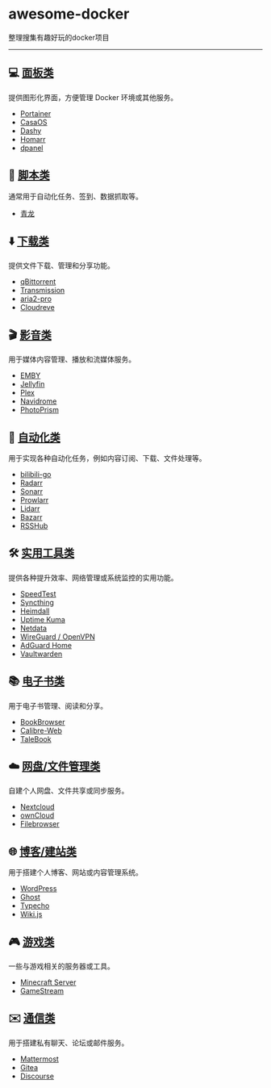 # awesome-docker
整理搜集有趣好玩的docker项目

---

## 💻 [面板类](Panels/README.md)

提供图形化界面，方便管理 Docker 环境或其他服务。

- [Portainer](Panels/README.md#Portainer)
- [CasaOS](Panels/README.md#CasaOS)
- [Dashy](Panels/README.md#Dashy)
- [Homarr](Panels/README.md#Homarr)
- [dpanel](Panels/README.md#dpanel)

## 📜 [脚本类](Scripts/README.md)

通常用于自动化任务、签到、数据抓取等。

- [青龙](Scripts/README.md#青龙)

## ⬇️ [下载类](Downloads/README.md)

提供文件下载、管理和分享功能。

- [qBittorrent](Downloads/README.md#qBittorrent)
- [Transmission](Downloads/README.md#Transmission)
- [aria2-pro](Downloads/README.md#aria2-pro)
- [Cloudreve](Downloads/README.md#Cloudreve)

## 🎬 [影音类](Media/README.md)

用于媒体内容管理、播放和流媒体服务。

- [EMBY](Media/README.md#EMBY)
- [Jellyfin](Media/README.md#Jellyfin)
- [Plex](Media/README.md#Plex)
- [Navidrome](Media/README.md#Navidrome)
- [PhotoPrism](Media/README.md#PhotoPrism)

## 🤖 [自动化类](Automation/README.md)

用于实现各种自动化任务，例如内容订阅、下载、文件处理等。

- [bilibili-go](Automation/README.md#bilibili-go)
- [Radarr](Automation/README.md#Radarr)
- [Sonarr](Automation/README.md#Sonarr)
- [Prowlarr](Automation/README.md#Prowlarr)
- [Lidarr](Automation/README.md#Lidarr)
- [Bazarr](Automation/README.md#Bazarr)
- [RSSHub](Automation/README.md#RSSHub)

## 🛠️ [实用工具类](Utilities/README.md)

提供各种提升效率、网络管理或系统监控的实用功能。

- [SpeedTest](Utilities/README.md#SpeedTest)
- [Syncthing](Utilities/README.md#Syncthing)
- [Heimdall](Utilities/README.md#Heimdall)
- [Uptime Kuma](Utilities/README.md#Uptime-Kuma)
- [Netdata](Utilities/README.md#Netdata)
- [WireGuard / OpenVPN](Utilities/README.md#WireGuard--OpenVPN)
- [AdGuard Home](Utilities/README.md#AdGuard-Home)
- [Vaultwarden](Utilities/README.md#Vaultwarden)

## 📚 [电子书类](Ebooks/README.md)

用于电子书管理、阅读和分享。

- [BookBrowser](Ebooks/README.md#BookBrowser)
- [Calibre-Web](Ebooks/README.md#Calibre-Web)
- [TaleBook](Ebooks/README.md#TaleBook)

## ☁️ [网盘/文件管理类](Cloud_File_Management/README.md)

自建个人网盘、文件共享或同步服务。

- [Nextcloud](Cloud_File_Management/README.md#Nextcloud)
- [ownCloud](Cloud_File_Management/README.md#ownCloud)
- [Filebrowser](Cloud_File_Management/README.md#Filebrowser)

## 🌐 [博客/建站类](Blogs_Website/README.md)

用于搭建个人博客、网站或内容管理系统。

- [WordPress](Blogs_Website/README.md#WordPress)
- [Ghost](Blogs_Website/README.md#Ghost)
- [Typecho](Blogs_Website/README.md#Typecho)
- [Wiki.js](Blogs_Website/README.md#Wikijs)

## 🎮 [游戏类](Gaming/README.md)

一些与游戏相关的服务器或工具。

- [Minecraft Server](Gaming/README.md#Minecraft-Server)
- [GameStream](Gaming/README.md#GameStream)

## ✉️ [通信类](Communication/README.md)

用于搭建私有聊天、论坛或邮件服务。

- [Mattermost](Communication/README.md#Mattermost)
- [Gitea](Communication/README.md#Gitea)
- [Discourse](Communication/README.md#Discourse)
